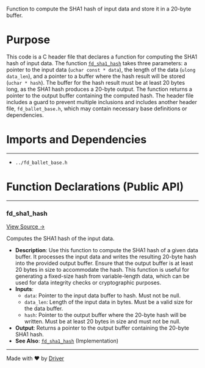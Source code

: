 <!--------------------------------------------------------------------------------->
<!-- IMPORTANT: This file is auto-generated by Driver (https://driver.ai). -------->
<!-- Manual edits may be overwritten on future commits. --------------------------->
<!--------------------------------------------------------------------------------->

Function to compute the SHA1 hash of input data and store it in a 20-byte buffer.

# Purpose
This code is a C header file that declares a function for computing the SHA1 hash of input data. The function [`fd_sha1_hash`](<#fd_sha1_hash>) takes three parameters: a pointer to the input data (`uchar const * data`), the length of the data (`ulong data_len`), and a pointer to a buffer where the hash result will be stored (`uchar * hash`). The buffer for the hash result must be at least 20 bytes long, as the SHA1 hash produces a 20-byte output. The function returns a pointer to the output buffer containing the computed hash. The header file includes a guard to prevent multiple inclusions and includes another header file, `fd_ballet_base.h`, which may contain necessary base definitions or dependencies.
# Imports and Dependencies

---
- `../fd_ballet_base.h`


# Function Declarations (Public API)

---
### fd\_sha1\_hash<!-- {{#callable_declaration:fd_sha1_hash}} -->
[View Source →](<../../../../../src/ballet/sha1/fd_sha1.h#L10>)

Computes the SHA1 hash of the input data.
- **Description**: Use this function to compute the SHA1 hash of a given data buffer. It processes the input data and writes the resulting 20-byte hash into the provided output buffer. Ensure that the output buffer is at least 20 bytes in size to accommodate the hash. This function is useful for generating a fixed-size hash from variable-length data, which can be used for data integrity checks or cryptographic purposes.
- **Inputs**:
    - `data`: Pointer to the input data buffer to hash. Must not be null.
    - `data_len`: Length of the input data in bytes. Must be a valid size for the data buffer.
    - `hash`: Pointer to the output buffer where the 20-byte hash will be written. Must be at least 20 bytes in size and must not be null.
- **Output**: Returns a pointer to the output buffer containing the 20-byte SHA1 hash.
- **See Also**: [`fd_sha1_hash`](<fd_sha1.c.md#fd_sha1_hash>)  (Implementation)



---
Made with ❤️ by [Driver](https://www.driver.ai/)